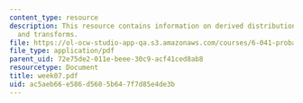 ```yaml
---
content_type: resource
description: This resource contains information on derived distributions, convolution,
  and transforms.
file: https://ol-ocw-studio-app-qa.s3.amazonaws.com/courses/6-041-probabilistic-systems-analysis-and-applied-probability-spring-2006/ac5aeb66e586d5605b647f7d85e4de3b_week07.pdf
file_type: application/pdf
parent_uid: 72e75de2-011e-beee-30c9-acf41ced8ab8
resourcetype: Document
title: week07.pdf
uid: ac5aeb66-e586-d560-5b64-7f7d85e4de3b
---
```

